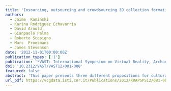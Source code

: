 ```yaml
---
title: 'Insourcing, outsourcing and crowdsourcing 3D collection formation: perspectives for cultural heritage sites'
authors:
  - Jaime  Kaminski
  - Karina Rodriguez Echavarria
  - David Arnold
  - Gianpaolo Palma
  - Roberto Scopigno
  - Marc  Proesmans
  - James Stevenson
date: '2012-11-01T00:00:00Z'
publication_types: ['1']
publication: '*VAST: International Symposium on Virtual Reality, Archaeology and Intelligent Cultural Heritage*'
doi: '10.2312/VAST/VAST12/081-088'
featured: false
abstract: 'This paper presents three different propositions for cultural heritage organisations on how to digitise objects in 3D. It is based on the practical evaluation of three different deployment experiments that use different methods and business models for mass 3D-acquisition. These models are: developing the skills of in-house staff within an organisation, the use of external professionals and using crowdsourcing as a mechanism for developing the 3D collection. Furthermore, the paper provides an analysis of these models, lessons learned and practical recommendations for cultural heritage organisations. The analysis includes considerations of issues such as strategy, size of the organisation, skills, equipment, object accessibility and complexity as well as the cost, time and quality of the 3D technology. The paper concludes that most organisations are able to develop 3D collections but variations in the result will be reflected by the strategic approach they place on innovative 3D technologies.'
url_pdf: https://vcgdata.isti.cnr.it/Publications/2012/KRAPSPS12/081-088.pdf
---
```

